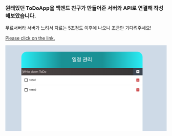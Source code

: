 ### 원래있던 ToDoApp을 백엔드 친구가 만들어준 서버와 API로 연결해 작성해보았습니다.

무료서버라 서버가 느려서 자료는 5초정도 이후에 나오니 조금만 기다려주세요!

[Please click on the link.](https://wondonghwi.github.io/ToDoList-with-RestApi-ver/)

<img src="capture.png">

